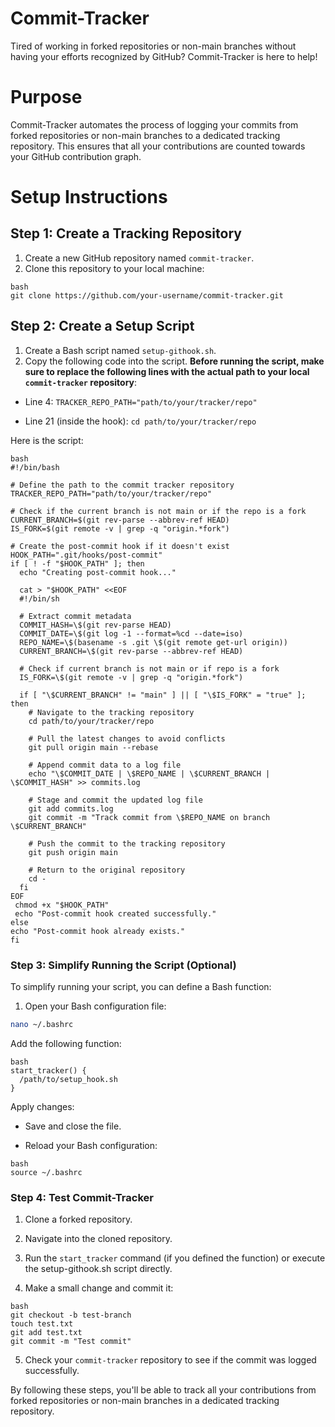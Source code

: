 # Commit-Tracker
Tired of working in forked repositories or non-main branches without having your efforts recognized by GitHub? Commit-Tracker is here to help!

# Purpose
Commit-Tracker automates the process of logging your commits from forked repositories or non-main branches to a dedicated tracking repository. This ensures that all your contributions are counted towards your GitHub contribution graph.

# Setup Instructions
## Step 1: Create a Tracking Repository
1. Create a new GitHub repository named `commit-tracker`.
2. Clone this repository to your local machine:
```
bash
git clone https://github.com/your-username/commit-tracker.git
```

## Step 2: Create a Setup Script
1. Create a Bash script named `setup-githook.sh`.
2. Copy the following code into the script. **Before running the script, make sure to replace the following lines with the actual path to your local `commit-tracker` repository**:

- Line 4: `TRACKER_REPO_PATH="path/to/your/tracker/repo"`

- Line 21 (inside the hook): `cd path/to/your/tracker/repo`

Here is the script:

```
bash
#!/bin/bash

# Define the path to the commit tracker repository
TRACKER_REPO_PATH="path/to/your/tracker/repo"

# Check if the current branch is not main or if the repo is a fork
CURRENT_BRANCH=$(git rev-parse --abbrev-ref HEAD)
IS_FORK=$(git remote -v | grep -q "origin.*fork")

# Create the post-commit hook if it doesn't exist
HOOK_PATH=".git/hooks/post-commit"
if [ ! -f "$HOOK_PATH" ]; then
  echo "Creating post-commit hook..."

  cat > "$HOOK_PATH" <<EOF
  #!/bin/sh

  # Extract commit metadata
  COMMIT_HASH=\$(git rev-parse HEAD)
  COMMIT_DATE=\$(git log -1 --format=%cd --date=iso)
  REPO_NAME=\$(basename -s .git \$(git remote get-url origin))
  CURRENT_BRANCH=\$(git rev-parse --abbrev-ref HEAD)

  # Check if current branch is not main or if repo is a fork
  IS_FORK=\$(git remote -v | grep -q "origin.*fork")

  if [ "\$CURRENT_BRANCH" != "main" ] || [ "\$IS_FORK" = "true" ]; then
    # Navigate to the tracking repository
    cd path/to/your/tracker/repo

    # Pull the latest changes to avoid conflicts
    git pull origin main --rebase

    # Append commit data to a log file
    echo "\$COMMIT_DATE | \$REPO_NAME | \$CURRENT_BRANCH | \$COMMIT_HASH" >> commits.log

    # Stage and commit the updated log file
    git add commits.log
    git commit -m "Track commit from \$REPO_NAME on branch \$CURRENT_BRANCH"

    # Push the commit to the tracking repository
    git push origin main

    # Return to the original repository
    cd -
  fi
EOF
 chmod +x "$HOOK_PATH"
 echo "Post-commit hook created successfully."
else
echo "Post-commit hook already exists."
fi
```

### Step 3: Simplify Running the Script (Optional)
To simplify running your script, you can define a Bash function:
1. Open your Bash configuration file:
```bash
nano ~/.bashrc
```
Add the following function:
```
bash
start_tracker() {
  /path/to/setup_hook.sh
}
```
Apply changes:

- Save and close the file.

- Reload your Bash configuration:
```
bash
source ~/.bashrc
```
### Step 4: Test Commit-Tracker
1. Clone a forked repository.

2. Navigate into the cloned repository.

3. Run the `start_tracker` command (if you defined the function) or execute the setup-githook.sh script directly.

4. Make a small change and commit it:
```
bash
git checkout -b test-branch
touch test.txt
git add test.txt
git commit -m "Test commit"
```
5. Check your `commit-tracker` repository to see if the commit was logged successfully.

By following these steps, you'll be able to track all your contributions from forked repositories or non-main branches in a dedicated tracking repository.
